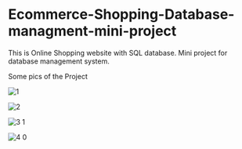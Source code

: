 # Ecommerce-Shopping-Database-managment-mini-project
This is Online Shopping website with SQL database. Mini project for database management system.


Some pics of the Project


![1](https://user-images.githubusercontent.com/66474419/117944708-2d4e3d80-b32b-11eb-9f48-e29697546308.jpg)

![2](https://user-images.githubusercontent.com/66474419/117944723-317a5b00-b32b-11eb-9bc4-18c3f8269646.jpg)

![3 1](https://user-images.githubusercontent.com/66474419/117944732-33dcb500-b32b-11eb-9298-24c992bb3bf9.jpg)

![4 0](https://user-images.githubusercontent.com/66474419/117944743-35a67880-b32b-11eb-9ca7-7a529e760cdf.jpg)


